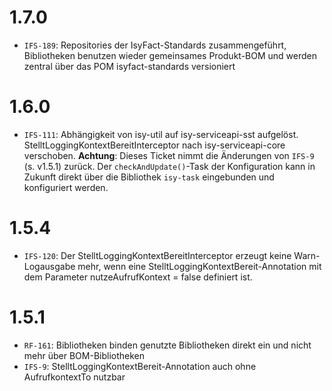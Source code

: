 # 1.7.0
- `IFS-189`: Repositories der IsyFact-Standards zusammengeführt, Bibliotheken benutzen wieder gemeinsames Produkt-BOM und werden zentral über das POM isyfact-standards versioniert

# 1.6.0
- `IFS-111`: Abhängigkeit von isy-util auf isy-serviceapi-sst aufgelöst. StelltLoggingKontextBereitInterceptor nach isy-serviceapi-core verschoben.
**Achtung**: Dieses Ticket nimmt die Änderungen von `IFS-9` (s. v1.5.1) zurück. Der `checkAndUpdate()`-Task der Konfiguration kann in Zukunft direkt über die Bibliothek `isy-task` eingebunden und konfiguriert werden.

# 1.5.4
- `IFS-120`: Der StelltLoggingKontextBereitInterceptor erzeugt keine Warn-Logausgabe mehr, wenn eine StelltLoggingKontextBereit-Annotation mit dem Parameter nutzeAufrufKontext = false definiert ist.

# 1.5.1
- `RF-161`: Bibliotheken binden genutzte Bibliotheken direkt ein und nicht mehr über BOM-Bibliotheken
- `IFS-9`: StelltLoggingKontextBereit-Annotation auch ohne AufrufkontextTo nutzbar
